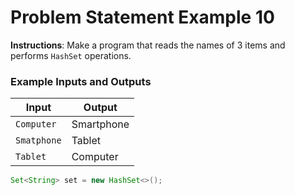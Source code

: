 # Problem Statement Example 10

**Instructions**: Make a program that reads the names of 3 items and performs `HashSet` operations.

### Example Inputs and Outputs

| **Input**   | **Output** |
|-------------|------------|
| `Computer`  | Smartphone |
| `Smatphone` | Tablet     |
| `Tablet`    | Computer   |   

```java
Set<String> set = new HashSet<>();
```